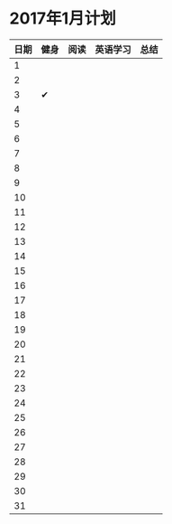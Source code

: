 
# 2017年1月计划

 日期|健身|阅读|英语学习|总结
:-----------|:------------|:--------|:---------|:---------
1| | | | |
2| | | | |
3|✔| | | |
4| | | | |
5| | | | |
6| | | | |
7| | | | |
8| | | | |
9| | | | |
10| | | | |
11| | | | |   
12| | | | |
13| | | | |
14| | | | |
15| | | | |
16| | | | |
17| | | | |
18| | | | |
19| | | | |
20| | | | |
21| | | | |
22| | | | |
23| | | | |
24| | | | |
25| | | | |
26| | | | |
27| | | | |
28| | | | |
29| | | | |
30| | | | |
31| | | | |